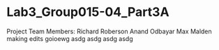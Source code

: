 # Lab3_Group015-04_Part3A
Project Team Members:
Richard Roberson
Anand Odbayar
Max Malden
making edits
goioewg
asdg
asdg
asdg
asdg